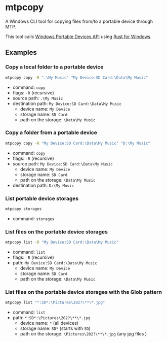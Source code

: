 # mtpcopy

A Windows CLI tool for copying files from/to a portable device through MTP.

This tool calls [Windows Portable Devices API](https://docs.microsoft.com/en-us/windows/win32/wpd_sdk/wpd-application-programming-interface)
using [Rust for Windows](https://github.com/microsoft/windows-rs).

## Examples

### Copy a local folder to a portable device

```sh
mtpcopy copy -R ".\My Music" "My Device:SD Card:\Data\My Music"
```

* command: `copy`
* flags: `-R` (recursive)
* source path: `.\My Music`
* destination path: `My Device:SD Card:\Data\My Music`
   * device name: `My Device`
   * storage name: `SD Card`
   * path on the storage: `\Data\My Music`

### Copy a folder from a portable device

```sh
mtpcopy copy -R "My Device:SD Card:\Data\My Music" "D:\My Music"
```

* command: `copy`
* flags: `-R` (recursive)
* source path: `My Device:SD Card:\Data\My Music`
   * device name: `My Device`
   * storage name: `SD Card`
   * path on the storage: `\Data\My Music`
* destination path: `D:\My Music`

### List portable device storages

```sh
mtpcopy storages
```

* command: `storages`

### List files on the portable device storages

```sh
mtpcopy list -R "My Device:SD Card:\Data\My Music"
```

* command: `list`
* flags: `-R` (recursive)
* path: `My Device:SD Card:\Data\My Music`
   * device name: `My Device`
   * storage name: `SD Card`
   * path on the storage: `\Data\My Music`

### List files on the portable device storages with the Glob pattern

```sh
mtpcopy list "*:SD*:\Pictures\202?\**\*.jpg"
```

* command: `list`
* path: `*:SD*:\Pictures\202?\**\*.jpg`
   * device name: `*` (all devices)
   * storage name: `SD*` (starts with `SD`)
   * path on the storage: `\Pictures\202?\**\*.jpg` (any jpg files )
